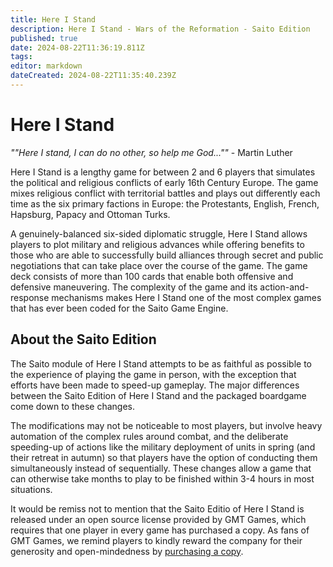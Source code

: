 ```yaml
---
title: Here I Stand
description: Here I Stand - Wars of the Reformation - Saito Edition
published: true
date: 2024-08-22T11:36:19.811Z
tags: 
editor: markdown
dateCreated: 2024-08-22T11:35:40.239Z
---
```



# Here I Stand

*""Here I stand, I can do no other, so help me God...""* - Martin Luther

Here I Stand is a lengthy game for between 2 and 6 players that simulates the political and religious conflicts of early 16th Century Europe. The game mixes religious conflict with territorial battles and plays out differently each time as the six primary factions in Europe: the Protestants, English, French, Hapsburg, Papacy and Ottoman Turks.

A genuinely-balanced six-sided diplomatic struggle, Here I Stand allows players to plot military and religious advances while offering benefits to those who are able to successfully build alliances through secret and public negotiations that can take place over the course of the game. The game deck consists of more than 100 cards that enable both offensive and defensive maneuvering. The complexity of the game and its action-and-response mechanisms makes Here I Stand one of the most complex games that has ever been coded for the Saito Game Engine.

## About the Saito Edition

The Saito module of Here I Stand attempts to be as faithful as possible to the experience of playing the game in person, with the exception that efforts have been made to speed-up gameplay. The major differences between the Saito Edition of Here I Stand and the packaged boardgame come down to these changes.

The modifications may not be noticeable to most players, but involve heavy automation of the complex rules around combat, and the deliberate speeding-up of actions like the military deployment of units in spring (and their retreat in autumn) so that players have the option of conducting them simultaneously instead of sequentially. These changes allow a game that can otherwise take months to play to be finished within 3-4 hours in most situations.

It would be remiss not to mention that the Saito Editio of Here I Stand is released under an open source license provided by GMT Games, which requires that one player in every game has purchased a copy. As fans of GMT Games, we remind players to kindly reward the company for their generosity and open-mindedness by [purchasing a copy](https://www.ebay.com/p/3010199100).
